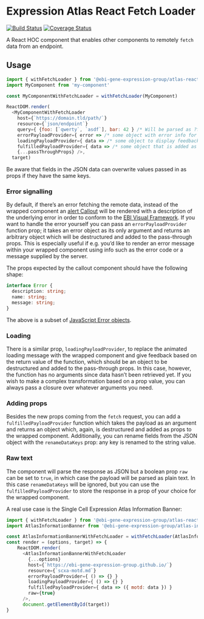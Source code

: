 # Expression Atlas React Fetch Loader
[![Build Status](https://travis-ci.com/ebi-gene-expression-group/atlas-react-fetch-loader.svg?branch=master)](https://travis-ci.com/ebi-gene-expression-group/atlas-react-fetch-loader) [![Coverage Status](https://coveralls.io/repos/github/ebi-gene-expression-group/atlas-react-fetch-loader/badge.svg?branch=master)](https://coveralls.io/github/ebi-gene-expression-group/atlas-react-fetch-loader?branch=master)

A React HOC component that enables other components to remotely `fetch` data from an endpoint.

## Usage
```js
import { withFetchLoader } from '@ebi-gene-expression-group/atlas-react-fetch-loader'
import MyComponent from 'my-component'

const MyComponentWithFetchLoader = withFetchLoader(MyComponent)

ReactDOM.render(
  <MyComponentWithFetchLoader
    host={`https://domain.tld/path/`}
    resource={`json/endpoint`}
    query={ {foo: [`qwerty`, `asdf`], bar: 42 } /* Will be parsed as ?foobar=qwerty&foobar=asdf&bar=42 */ }
    errorPayloadProvider={ error => /* some object with error info for the wrapped component */ }
    loadingPayloadProvider={ data => /* some object to display feedback while the component is loading */ }
    fulfilledPayloadProvider={ data => /* some object that is added as props */ }
    {...passThroughProps} />,
  target)
```

Be aware that fields in the JSON data can overwrite values passed in as props if they have the same keys.

### Error signalling
By default, if there’s an error fetching the remote data, instead of the wrapped component an
[alert Callout](https://foundation.zurb.com/sites/docs/callout.html) will be rendered with a description of the
underlying error in order to conform to the [EBI Visual Framework](https://github.com/ebiwd/EBI-Framework). If you
want to handle the error yourself you can pass an `errorPayloadProvider` function prop; it takes an error object as its
only argument and returns an arbitrary object which will be destructured and added to the pass-through props. This is
especially useful if e.g. you’d like to render an error message within your wrapped component using info such as the
error code or a message supplied by the server.

The props expected by the callout component should have the following shape:
```ts
interface Error {
  description: string;
  name: string;
  message: string;
}
```

The above is a subset of
[JavaScript Error objects](https://developer.mozilla.org/en-US/docs/Web/JavaScript/Reference/Global_Objects/Error).

### Loading
There is a similar prop, `loadingPayloadProvider`, to replace the animated loading message with the wrapped component
and give feedback based on the return value of the function, which should be an object to be destructured and added
to the pass-through props. In this case, however, the function has no arguments since data hasn’t been retrieved yet.
If you wish to make a complex transformation based on a prop value, you can always pass a closure over whatever
arguments you need.

### Adding props
Besides the new props coming from the `fetch` request, you can add a `fulfilledPayloadProvider` function which takes
the payload as an argument and returns an object which, again, is destructured and added as props to the wrapped
component. Additionally, you can rename fields from the JSON object with the `renameDataKeys` prop: any key is renamed
to the string value.

### Raw text
The component will parse the response as JSON but a boolean prop `raw` can be set to `true`, in which case the payload
will be parsed as plain text. In this case `renameDataKeys` will be ignored, but you can use the 
`fulfilledPayloadProvider` to store the response in a prop of your choice for the wrapped component.

A real use case is the Single Cell Expression Atlas Information Banner:
```javascript
import { withFetchLoader } from '@ebi-gene-expression-group/atlas-react-fetch-loader'
import AtlasInformationBanner from '@ebi-gene-expression-group/atlas-information-banner'

const AtlasInformationBannerWithFetchLoader = withFetchLoader(AtlasInformationBanner)
const render = (options, target) => {
    ReactDOM.render(
      <AtlasInformationBannerWithFetchLoader
        {...options}
        host={`https://ebi-gene-expression-group.github.io/`}
        resource={`scxa-motd.md`}
        errorPayloadProvider={ () => {} }
        loadingPayloadProvider={ () => {} }
        fulfilledPayloadProvider={ data => ({ motd: data }) }
        raw={true}
      />,
      document.getElementById(target))
}
```
